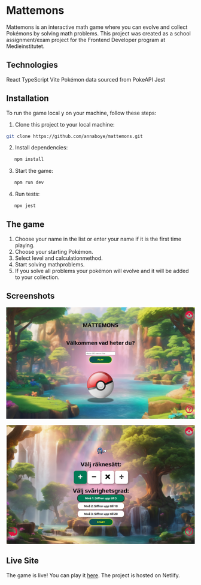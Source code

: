 # Mattemons

Mattemons is an interactive math game where you can evolve and collect Pokémons by solving math problems. This project was created as a school assignment/exam project for the Frontend Developer program at Medieinstitutet.

## Technologies

React
TypeScript
Vite
Pokémon data sourced from PokeAPI
Jest

## Installation

To run the game local
y on your machine, follow these steps:

1. Clone this project to your local machine:

```bash
git clone https://github.com/annaboye/mattemons.git
```

2. Install dependencies:

```bash
   npm install
```
3. Start the game:

```bash
   npm run dev
```
4. Run tests:

```bash
   npx jest
```
## The game

1. Choose your name in the list or enter your name if it is the first time playing.
2. Choose your starting Pokémon.
3. Select level and calculationmethod.
4. Start solving mathproblems.
5. If you solve all problems your pokémon will evolve and it will be added to your collection.

## Screenshots

![screenshots](/public/screenshot1.png)

![screenshots](/public/screenshot2.png)

## Live Site

The game is live! You can play it [here](https://gleaming-caramel-51b001.netlify.app/). The project is hosted on Netlify.
